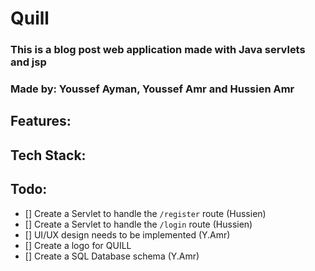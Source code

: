 # Quill
### This is a blog post web application made with Java servlets and jsp
### Made by: Youssef Ayman, Youssef Amr and Hussien Amr

## Features:


## Tech Stack:


## Todo:

- [] Create a Servlet to handle the `/register` route (Hussien)
- [] Create a Servlet to handle the `/login` route (Hussien)
- [] UI/UX design needs to be implemented (Y.Amr)
- [] Create a logo for QUILL
- [] Create a SQL Database schema (Y.Amr)